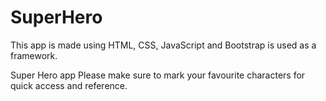 # SuperHero
This app is made using HTML, CSS, JavaScript and Bootstrap is used as a framework. 

Super Hero app
Please make sure to mark your favourite characters for quick access and reference.
